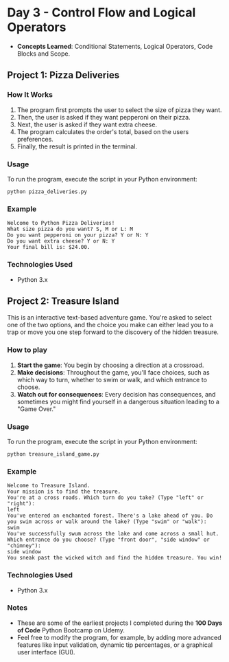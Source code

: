 
# Day 3 - Control Flow and Logical Operators

- **Concepts Learned**: Conditional Statements, Logical Operators, Code Blocks and Scope.

## Project 1: Pizza Deliveries

### How It Works

1. The program first prompts the user to select the size of pizza they want.
2. Then, the user is asked if they want pepperoni on their pizza.
3. Next, the user is asked if they want extra cheese.
4. The program calculates the order's total, based on the users preferences.
5. Finally, the result is printed in the terminal.

### Usage

To run the program, execute the script in your Python environment:

```
python pizza_deliveries.py
```

### Example

```
Welcome to Python Pizza Deliveries!
What size pizza do you want? S, M or L: M
Do you want pepperoni on your pizza? Y or N: Y
Do you want extra cheese? Y or N: Y
Your final bill is: $24.00.
```

### Technologies Used
- Python 3.x


## Project 2: Treasure Island

This is an interactive text-based adventure game. You're asked to select one of the two options, and the choice you make can either lead you to a trap or move you one step forward to the discovery of the hidden treasure.

### How to play

1. **Start the game**: You begin by choosing a direction at a crossroad.
2. **Make decisions**: Throughout the game, you'll face choices, such as which way to turn, whether to swim or walk, and which entrance to choose.
3. **Watch out for consequences**: Every decision has consequences, and sometimes you might find yourself in a dangerous situation leading to a "Game Over."

### Usage

To run the program, execute the script in your Python environment:

```
python treasure_island_game.py
```

### Example

```
Welcome to Treasure Island.
Your mission is to find the treasure.
You're at a cross roads. Which turn do you take? (Type "left" or "right"):
left
You've entered an enchanted forest. There's a lake ahead of you. Do you swim across or walk around the lake? (Type "swim" or "walk"):
swim
You've successfully swum across the lake and come across a small hut. Which entrance do you choose? (Type "front door", "side window" or "chimney"):
side window
You sneak past the wicked witch and find the hidden treasure. You win!
```

### Technologies Used
- Python 3.x

### Notes

- These are some of the earliest projects I completed during the **100 Days of Code** Python Bootcamp on Udemy.
- Feel free to modify the program, for example, by adding more advanced features like input validation, dynamic tip percentages, or a graphical user interface (GUI).
